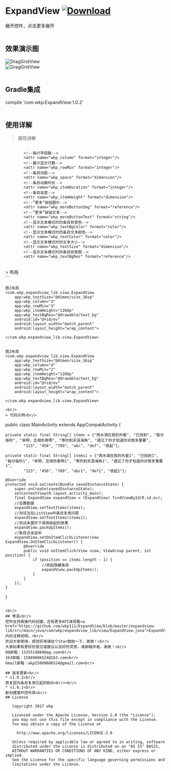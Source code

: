 # ExpandView [![Download](https://api.bintray.com/packages/dlazaro66/maven/QRCodeReaderView/images/download.svg) ](https://bintray.com/dlazaro66/maven/QRCodeReaderView/_latestVersion)
展开控件，点击更多展开
<br/>
<br/>
## 效果演示图<br/>
![DragGridView](https://raw.githubusercontent.com/wkp111/ExpandView/master/app/src/main/res/drawable/expand01.gif "演示图1")
<br/>
![DragGridView](https://raw.githubusercontent.com/wkp111/ExpandView/master/app/src/main/res/drawable/expand02.gif "演示图2")
<br/>
<br/>
## Gradle集成<br>
compile 'com.wkp:ExpandView:1.0.2'
<br>
<br>
## 使用详解<br/>
> 属性讲解<br/>
```

        <!--每行字段数-->
        <attr name="wkp_column" format="integer"/>
        <!--最少显示行数-->
        <attr name="wkp_rowMin" format="integer"/>
        <!--条目间距-->
        <attr name="wkp_space" format="dimension"/>
        <!--条目动画时长-->
        <attr name="wkp_itemDuration" format="integer"/>
        <!--条目高度-->
        <attr name="wkp_itemHeight" format="dimension"/>
        <!--“更多”按钮图片-->
        <attr name="wkp_moreButtonImg" format="reference"/>
        <!--“更多”按钮文本-->
        <attr name="wkp_moreButtonText" format="string"/>
        <!--显示文本模式时的条目背景色-->
        <attr name="wkp_textBgColor" format="color"/>
        <!--显示文本模式时的条目文本颜色-->
        <attr name="wkp_textColor" format="color"/>
        <!--显示文本模式时的文本大小-->
        <attr name="wkp_textSize" format="dimension"/>
        <!--显示文本模式时的条目背景图-->
        <attr name="wkp_textBgRes" format="reference"/>
```
<br/>
> 布局<br/>
```

    图1布局
    <com.wkp.expandview_lib.view.ExpandView
        app:wkp_textSize="@dimen/size_16sp"
        app:wkp_column="3"
        app:wkp_rowMin="3"
        app:wkp_itemHeight="120dp"
        app:wkp_textBgRes="@drawable/text_bg"
        android:id="@+id/ev"
        android:layout_width="match_parent"
        android:layout_height="wrap_content">

    </com.wkp.expandview_lib.view.ExpandView>


    图2布局
    <com.wkp.expandview_lib.view.ExpandView
        app:wkp_textSize="@dimen/size_16sp"
        app:wkp_column="4"
        app:wkp_rowMin="2"
        app:wkp_itemHeight="120dp"
        app:wkp_textBgRes="@drawable/text_bg"
        android:id="@+id/ev"
        android:layout_width="match_parent"
        android:layout_height="wrap_content">
        
    </com.wkp.expandview_lib.view.ExpandView>
```
<br/>
> 代码示例<br/>
```

public class MainActivity extends AppCompatActivity {

    private static final String[] items = {"雨水滴在我的外套", "已找到", "每分每秒", "来啊，互相伤害啊", "等你到天涯海角", "遇见了你才知道你对我多重要",
            "123", "456", "789", "abc", "def", "收起"};

    private static final String[] items1 = {"雨水滴在我的外套1", "已找到1", "每分每秒1", "来啊，互相伤害啊1", "等你到天涯海角1", "遇见了你才知道你对我多重要1",
            "123", "456", "789", "abc1", "def1", "收起1"};

    @Override
    protected void onCreate(Bundle savedInstanceState) {
        super.onCreate(savedInstanceState);
        setContentView(R.layout.activity_main);
        final ExpandView expandView = (ExpandView) findViewById(R.id.ev);
        //设置数据
        expandView.setTextItems(items);
        //测试当在ListView中条目复用问题
        expandView.setTextItems(items1);
        //测试未展开下调用收起的效果
        expandView.packUpItems();
        //条目点击监听
        expandView.setOnItemClickListener(new ExpandView.OnItemClickListener() {
            @Override
            public void onItemClick(View view, ViewGroup parent, int position) {
                if (position == items.length - 1) {
                    //收起隐藏条目
                    expandView.packUpItems();
                }
            }
        });
    }
}
```

<br/>
## 寄语<br/>
控件支持直接代码创建，还有更多API请观看<a href="https://github.com/wkp111/ExpandView/blob/master/expandview-lib/src/main/java/com/wkp/expandview_lib/view/ExpandView.java">ExpandView.java</a>内的注释说明。<br/>
欢迎大家使用，感觉好用请给个Star鼓励一下，谢谢！<br/>
大家如果有更好的意见或建议以及好的灵感，请邮箱作者，谢谢！<br/>
QQ邮箱：1535514884@qq.com<br/>
163邮箱：15889686524@163.com<br/>
Gmail邮箱：wkp15889686524@gmail.com<br/>

## 版本更新<br/>
* v1.0.2<br/>
修复因为条目复用引起的BUG<br/><br/>
* v1.0.1<br/>
新创建展开控件库<br/>
## License

   Copyright 2017 wkp

   Licensed under the Apache License, Version 2.0 (the "License");
   you may not use this file except in compliance with the License.
   You may obtain a copy of the License at

     http://www.apache.org/licenses/LICENSE-2.0

   Unless required by applicable law or agreed to in writing, software
   distributed under the License is distributed on an "AS IS" BASIS,
   WITHOUT WARRANTIES OR CONDITIONS OF ANY KIND, either express or implied.
   See the License for the specific language governing permissions and
   limitations under the License.


